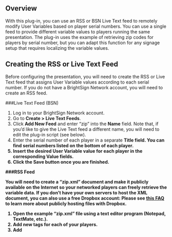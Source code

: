 Overview
--------
<p>With this plug-in, you can use an RSS or BSN Live Text feed to remotely modify User Variables based on player serial numbers. You can use a single feed to provide different variable values to players running the same presentation. The plug-in uses the example of retrieving zip codes for players by serial number, but you can adapt this function for any signage setup that requires localizing the variable values.</p>

Creating the RSS or Live Text Feed
----------------------------------
<p>Before configuring the presentation, you will need to create the RSS or Live Text feed that assigns User Variable values according to each serial number. If you do not have a BrightSign Network account, you will need to create an RSS feed.</p>
###Live Text Feed (BSN)
<ol>
<li>Log in to your BrightSign Network account.</li>
<li>Go to <strong>Create > Live Text Feeds</strong>.</li>
<li>Click <strong>Add New Feed</strong> and enter “zip” into the <strong>Name</strong> field. Note that, if you’d like to give the Live Text feed a different name, you will need to edit the plug-in script (see below).</li>
<li>Enter the serial number of each player in a separate <strong>Title field. You can find serial numbers listed on the bottom of each player.</li>
<li>Insert the desired User Variable value for each player in the corresponding <strong>Value fields.</li>
<li>Click the <strong>Save</strong> button once you are finished.</li>
</ol>
###RSS Feed
<p>You will need to create a “zip.xml” document and make it publicly available on the Internet so your networked players can freely retrieve the variable data. If you don’t have your own servers to host the XML document, you can also use a free Dropbox account: Please see  <a href="http://support.brightsign.biz/entries/21003508-Can-I-use-a-Dropbox-account-with-my-BrightSign">this FAQ<a> to learn more about publicly hosting files with Dropbox. </p>
<ol>
<li>Open the example “zip.xml” file using a text editor program (Notepad, TextMate, etc.).</li>
<li>Add new <item> </item> tags for each of your players. </li>
<li>Add <title> and <description> tags between each set of <item> tags (as shown in the example entry). </li>
<li>Specify a player serial number within each set of <title> tags. You can find serial numbers listed on the bottom of each player.</li>
<li>Specify a zip code (or other local variable value) within each corresponding set of <description> tags.</li>
<li>Save and close the “zip.xml” file when you are finished.</li>
<strong>Note</strong>: <em>The channel <title> and <description> tags are named “zip” by default. You can change these if desired. However, if you’d like to change the “zip.xml” file name, you will need to edit the plug-in script (see below).</em>
</ol>

Configuring the Presentation
----------------------------
<p>You will need to add the plug-in to the presentation and create two User Variables: “zipcode” and “ziplistlocation”.</p>
###Adding the Plugin
<ol>
<li>Go to <strong>File > Presentation Properties > Data Feeds</strong>. Click <strong>Add Data Feed</strong>.</li>
<li>Enter a <strong>Feed name</strong> for the Data Feed.</li>
<li>Enter the following URL in the <strong>Feed Specification</strong> field: file:///autoplugins.brs</li>
<strong>Note</strong>: <em>Since we’re only interested in adding a plug-in script to the presentation, having a working Data Feed is not necessary. Therefore, the goal here is simply to have URL that will always be valid, rather than having an actual Data Feed to use or display in the presentation.</em>
<li>Choose an <strong>Update Interval</strong>.</li>
<li>Use the <strong>Browse</strong> button to locate and select the plug-in script.</li>
<li>Enter “urlchange” in the <strong>Parser Function Name</strong> field.</li>
<li>Click <strong>OK</strong>.</li>
</ol>
###Adding the User Variables
<ol>
<li>While in the <strong>Presentation properties</strong> window, navigate to the <strong>Variables</strong> tab.</li>
<li>Use the <strong>Add Variable</strong> button to add two variables.</li>
<li>Specify the <strong>Name</strong> of the first variable as “zipcode”. Set the <strong>Default value</strong> to a value you wish the presentation to use if it cannot connect to the RSS or Live Text feed.</li>
<li>Specify the <strong>Name</strong> of the second variable as “ziplistlocation”. Set the <strong>Default value</strong> to the URL of the RSS or Live Text feed you created in the previous section.</li>
Note: If you created the feed using the BrightSign Network, you can retrieve the URL by signing into the WebUI and navigating to <strong>Create > Live Text Feeds</strong>. Click <strong>Properties</strong> beneath the feed you created and copy/paste the displayed URL.
</ol>
(optional) Customizing the plug-in
----------------------------------
<p>To edit the “urlchange.bpf” plug-in, open it with a text editor program (Notepad, TextMate, etc.).</p>
###Changing the name of “zip” RSS feed or Data Feed
<p>Locate the line that states the following: ziplist$="zip.xml". Change the name of the “zip.xml” file (while leaving the quotes intact) to match the desired name of the RSS .xml file or the BSN Live Text feed name.</p>
###Changing the name of the “zipcode” User Variable
<p>Locate the line that states the following: if userVariables.DoesExist(“zipcode”) then. Change “zipcode” on this line and the following line to the desired value. Make sure it matches the name of the User Variable in the presentation.</p>
###Changing the name of the “ziplistlocation” User Variable
<p>Locate the line that states the following: if userVariables.DoesExist(“ziplistlocation”) then. Change “ziplistlocation” on this line and the following line to the desired value. Make sure it matches the name of the User Variable in the presentation.</p>
